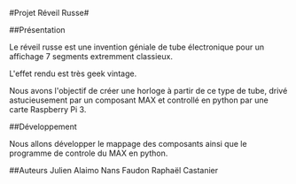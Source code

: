 #Projet Réveil Russe#

##Présentation

Le réveil russe est une invention géniale de tube électronique pour un affichage 7 segments extremment classieux.

L'effet rendu est très geek vintage.

Nous avons l'objectif de créer une horloge à partir de ce type de tube, drivé astucieusement par un composant MAX et controllé en python par une carte Raspberry Pi 3.

##Développement

Nous allons développer le mappage des composants ainsi que le programme de controle du MAX en python.


##Auteurs
Julien Alaimo
Nans Faudon
Raphaël Castanier